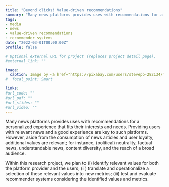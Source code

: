 ```yaml
---
title: "Beyond clicks! Value-driven recommendations"
summary: "Many news platforms provides uses with recommendations for a personalized experience that fits their interests and needs. However, aside from the consumption of news articles and user loyalty, additional values are relevant that need to be integrated in news recommender systems."
tags:
- media
- news
- value-driven recommendations
- recommender systems
date: "2022-03-01T00:00:00Z"
profile: false

# Optional external URL for project (replaces project detail page).
#external_link: ""

image:
  caption: Image by <a href="https://pixabay.com/users/stevepb-282134/?utm_source=link-attribution&amp;utm_medium=referral&amp;utm_campaign=image&amp;utm_content=412435">Steve Buissinne</a> from <a href="https://pixabay.com/?utm_source=link-attribution&amp;utm_medium=referral&amp;utm_campaign=image&amp;utm_content=412435">Pixabay</a>
#  focal_point: Smart

links:
#url_code: ""
#url_pdf: ""
#url_slides: ""
#url_video: ""
---
```


Many news platforms provides uses with recommendations for a personalized experience that fits their interests and needs. 
Providing users with relevant news and a good experience are key to such platforms. However, aside from the consumption of news articles and user loyalty, additional values are relevant; for instance, (political) neutrality, factual news, understandable news, content diversity, and the reach of a broad audience. 

Within this research project, we plan to (i) identify relevant values for both the platform provider and the users; (ii) translate and operationalize a selection of these relevant values into new metrics; (iii) test and evaluate recommender systems considering the identified values and metrics.
